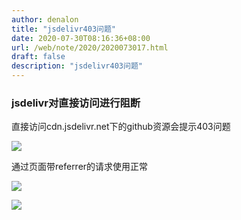 ```yaml
---
author: denalon
title: "jsdelivr403问题"
date: 2020-07-30T08:16:36+08:00
url: /web/note/2020/2020073017.html
draft: false
description: "jsdelivr403问题"
---
```


### jsdelivr对直接访问进行阻断


直接访问cdn.jsdelivr.net下的github资源会提示403问题

![](https://base.oribos.city/images/202007300113.png)

通过页面带referrer的请求使用正常

![](https://base.oribos.city/images/2020/20200730150317.jpg)


![](https://base.oribos.city/images/2020/20200730150345.png)

